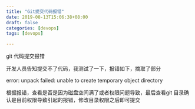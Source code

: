 ```yaml
---
title: "Git提交代码报错"
date: 2019-08-13T15:06:38+08:00
draft: false  
categories: [devops]
tags: [devops]

---
```


git 代码提交报错

<!--more-->

开发人员告知提交不了代码，我测试了一下，报错如下，摘取了部分

error: unpack failed: unable to create temporary object directory 

根据报错，查看是否是因为磁盘空间满了或者权限问题导致，最后查看git 目录确认是目前权限导致引起的报错，修改目录权限之后即可提交



